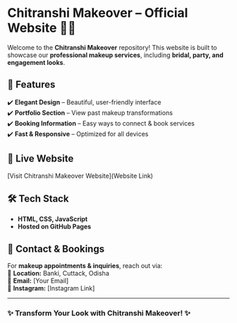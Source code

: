 # Chitranshi Makeover – Official Website 💄✨  

Welcome to the **Chitranshi Makeover** repository! This website is built to showcase our **professional makeup services**, including **bridal, party, and engagement looks**.

## 🌟 Features  
✔️ **Elegant Design** – Beautiful, user-friendly interface  
✔️ **Portfolio Section** – View past makeup transformations  
✔️ **Booking Information** – Easy ways to connect & book services  
✔️ **Fast & Responsive** – Optimized for all devices  

## 🔗 Live Website  
[Visit Chitranshi Makeover Website](Website Link)  

## 🛠️ Tech Stack  
- **HTML, CSS, JavaScript**  
- **Hosted on GitHub Pages**  

## 📩 Contact & Bookings  
For **makeup appointments & inquiries**, reach out via:  
📍 **Location:** Banki, Cuttack, Odisha  
📧 **Email:** [Your Email]  
📱 **Instagram:** [Instagram Link]  

---

### ✨ **Transform Your Look with Chitranshi Makeover!** ✨
